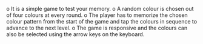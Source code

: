 o	It is a simple game to test your memory. 
o	A random colour is chosen out of four colours at every round. 
o	The player has to memorize the chosen colour pattern from the start of the game and tap the colours in sequence to advance to the next level. 
o	The game is responsive and the colours can also be selected using the arrow keys on the keyboard. 


